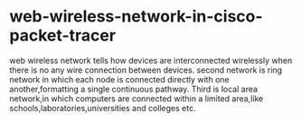 # web-wireless-network-in-cisco-packet-tracer
web wireless network tells how devices are interconnected wirelessly when there is no any wire connection between devices.
second network is ring network in which each node is connected directly with one another,formatting a single continuous pathway.
Third is local area network,in which computers are connected within a limited area,like schools,laboratories,universities and colleges etc.

